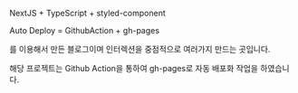 NextJS + TypeScript + styled-component

Auto Deploy = GithubAction + gh-pages

를 이용해서 만든 블로그이며 인터렉션을 중점적으로 여러가지 만드는 곳입니다.

해당 프로젝트는 Github Action을 통하여 gh-pages로 자동 배포화 작업을 하였습니다.
